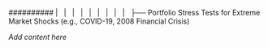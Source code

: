 ########## |   |   |   |   |   |   |   |   |   ├── Portfolio Stress Tests for Extreme Market Shocks (e.g., COVID-19, 2008 Financial Crisis)

*Add content here*